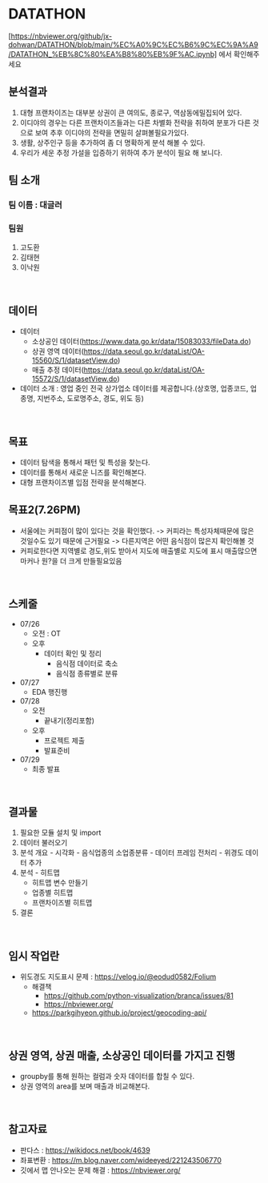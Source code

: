 
# DATATHON
[https://nbviewer.org/github/jx-dohwan/DATATHON/blob/main/%EC%A0%9C%EC%B6%9C%EC%9A%A9/DATATHON_%EB%8C%80%EA%B8%80%EB%9F%AC.ipynb]
에서 확인해주세요

## 분석결과
1. 대형 프랜차이즈는 대부분 상권이 큰 여의도, 종로구, 역삼동에밀집되어 있다.
2. 이디야의 경우는 다른 프랜차이즈들과는 다른 차별화 전략을 취하여 분포가 다른 것으로 보여 추후 이디야의 전략을 면밀히 살펴볼필요가있다.
3. 생활, 상주인구 등을 추가하여 좀 더 명확하게 분석 해볼 수 있다.
4. 우리가 세운 추정 가설을 입증하기 위하여 추가 분석이 필요 해 보니다.


## 팀 소개
### 팀 이름 : 대글러
### 팀원
  1. 고도환
  2. 김태현
  3. 이낙원 

<br>

## 데이터
  - 데이터
    - 소상공인 데이터(https://www.data.go.kr/data/15083033/fileData.do)
    - 상권 영역 데이터(https://data.seoul.go.kr/dataList/OA-15560/S/1/datasetView.do)
    - 매출 추정 데이터(https://data.seoul.go.kr/dataList/OA-15572/S/1/datasetView.do)
  - 데이터 소개 : 영업 중인 전국 상가업소 데이터를 제공합니다.(상호명, 업종코드, 업종명, 지번주소, 도로명주소, 경도, 위도 등)

<br>

## 목표
  - 데이터 탐색을 통해서 패턴 및 특성을 찾는다.
  - 데이터를 통해서 새로운 니즈를 확인해본다.
  - 대형 프랜차이즈별 입점 전략을 분석해본다.
 
## 목표2(7.26PM)
  - 서울에는 커피점이 많이 있다는 것을 확인했다. -> 커피라는 특성자체때문에 많은 것일수도 있기 때문에 근거필요 -> 다른지역은 어떤 음식점이 많은지 확인해볼 것 
  - 커피로한다면 지역별로 경도,위도 받아서 지도에 매출별로 지도에 표시 매출많으면 마커나 원?을 더 크게 만들필요있음

<br>

## 스케줄
  - 07/26
    - 오전 : OT
    - 오후
      - 데이터 확인 및 정리
        - 음식점 데이터로 축소
        - 음식점 종류별로 분류  
  - 07/27
    - EDA 행진행
  - 07/28
    - 오전
      - 끝내기(정리포함)
    - 오후
      - 프로젝트 제출
      - 발표준비  
  - 07/29
    - 최종 발표

<br>

## 결과물
  1. 필요한 모듈 설치 및 import
  2. 데이터 불러오기
  3. 분석 개요
    - 시각화
    - 음식업종의 소업종분류
    - 데이터 프레임 전처리
    - 위경도 데이터 추가
  4. 분석
    - 히트맵
      - 히트맵 변수 만들기
      - 업종별 히트맵
      - 프랜차이즈별 히트맵
  5. 결론

<br>

## 임시 작업란
  - 위도경도 지도표시 문제 : https://velog.io/@eodud0582/Folium 
    - 해결책
      - https://github.com/python-visualization/branca/issues/81
      - https://nbviewer.org/ 
    - https://parkgihyeon.github.io/project/geocoding-api/

<br>

## 상권 영역, 상권 매출, 소상공인 데이터를 가지고 진행
  - groupby를 통해 원하는 컬럼과 숫자 데이터를 합칠 수 있다.
  - 상권 영역의 area를 보며 매출과 비교해본다.
 
<br>

## 참고자료
  - 판다스 : https://wikidocs.net/book/4639
  - 좌표변환 : https://m.blog.naver.com/wideeyed/221243506770
  - 깃에서 맵 안나오는 문제 해결 : https://nbviewer.org/
